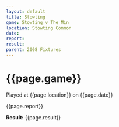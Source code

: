 ```yaml
---
layout: default
title: Stowting
game: Stowting v The Min
location: Stowting Common
date: 
report: 
result: 
parent: 2008 Fixtures
---
```


# {{page.game}}

Played at {{page.location}} on {{page.date}}

{{page.report}}

**Result:** {{page.result}}
